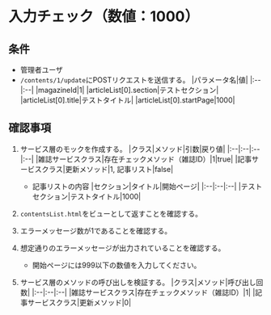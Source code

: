 # 入力チェック（数値：1000）

## 条件
- 管理者ユーザ
- `/contents/1/update`にPOSTリクエストを送信する。
|パラメータ名|値|
|:--|:--|
|magazineId|1|
|articleList[0].section|テストセクション|
|articleList[0].title|テストタイトル|
|articleList[0].startPage|1000|

## 確認事項
1. サービス層のモックを作成する。
|クラス|メソッド|引数|戻り値|
|:--|:--|:--|:--|
|雑誌サービスクラス|存在チェックメソッド（雑誌ID）|1|true|
|記事サービスクラス|更新メソッド|1, 記事リスト|false|

    - 記事リストの内容
    |セクション|タイトル|開始ページ|
    |:--|:--|:--|
    |テストセクション|テストタイトル|1000|

1. `contentsList.html`をビューとして返すことを確認する。

1. エラーメッセージ数が1であることを確認する。

1. 想定通りのエラーメッセージが出力されていることを確認する。
    - 開始ページには999以下の数値を入力してください。

1. サービス層のメソッドの呼び出しを検証する。
|クラス|メソッド|呼び出し回数|
|:--|:--|:--|
|雑誌サービスクラス|存在チェックメソッド（雑誌ID）|1|
|記事サービスクラス|更新メソッド|0|
